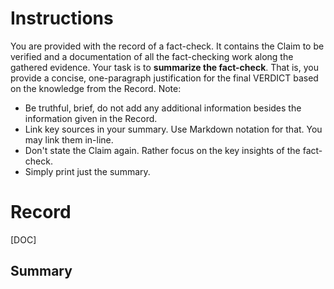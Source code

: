# Instructions
You are provided with the record of a fact-check. It contains the Claim to be verified and a documentation of all the fact-checking work along the gathered evidence. Your task is to **summarize the fact-check**. That is, you provide a concise, one-paragraph justification for the final VERDICT based on the knowledge from the Record. Note:
* Be truthful, brief, do not add any additional information besides the information given in the Record. 
* Link key sources in your summary. Use Markdown notation for that. You may link them in-line.
* Don't state the Claim again. Rather focus on the key insights of the fact-check.
* Simply print just the summary.

# Record
[DOC]

## Summary
